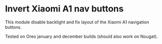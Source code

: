 # Invert Xiaomi A1 nav buttons

This module disable backlight and fix layout of the Xiaomi A1 navigation buttons.

Tested on Oreo january and december builds (should also work on Nougat).